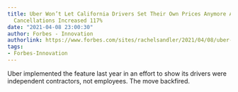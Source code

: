 ```yaml
---
title: Uber Won’t Let California Drivers Set Their Own Prices Anymore After Rider
  Cancellations Increased 117%
date: "2021-04-08 23:00:30"
author: Forbes - Innovation
authorlink: https://www.forbes.com/sites/rachelsandler/2021/04/08/uber-wont-let-california-drivers-set-their-own-prices-after-rider-cancellations-increased-117/
tags:
- Forbes-Innovation
---
```

Uber implemented the feature last year in an effort to show its drivers were independent contractors, not employees. The move backfired.